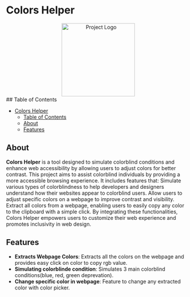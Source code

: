 # Colors Helper

<div style="text-align: center;">
    <img src="./public/logo-color.svg" alt="Project Logo" width="200" />
</div>
## Table of Contents

- [Colors Helper](#colors-helper)
  - [Table of Contents](#table-of-contents)
  - [About](#about)
  - [Features](#features)


## About

**Colors Helper**  is a tool designed to simulate colorblind conditions and enhance web accessibility by allowing users to adjust colors for better contrast. This project aims to assist colorblind individuals by providing a more accessible browsing experience. It includes features that:
Simulate various types of colorblindness to help developers and designers understand how their websites appear to colorblind users.
Allow users to adjust specific colors on a webpage to improve contrast and visibility.
Extract all colors from a webpage, enabling users to easily copy any color to the clipboard with a simple click.
By integrating these functionalities, Colors Helper empowers users to customize their web experience and promotes inclusivity in web design.

## Features

- **Extracts Webpage Colors**: Extracts all the colors on the webpage and provides easy click on color to copy rgb value.
- **Simulating colorblinde condition**: Simulates 3 main colorblind conditions(blue, red, green deprevation).
- **Change specific color in webpage**: Feature to change any extracted color with color picker.



